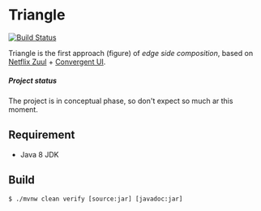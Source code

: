 Triangle 
========

[![Build Status](https://travis-ci.org/thetangram/triangle.svg?branch=master)](https://travis-ci.org/jomoespe/triangle)

Triangle is the first approach (figure) of *edge side composition*, based on [Netflix Zuul](https://github.com/Netflix/zuul) + [Convergent UI](https://github.com/Netflix/zuul).

##### Project status

The project is in conceptual phase, so don't expect so much ar this moment.


Requirement
-----------

  - Java 8 JDK


Build
-----

    $ ./mvnw clean verify [source:jar] [javadoc:jar]

